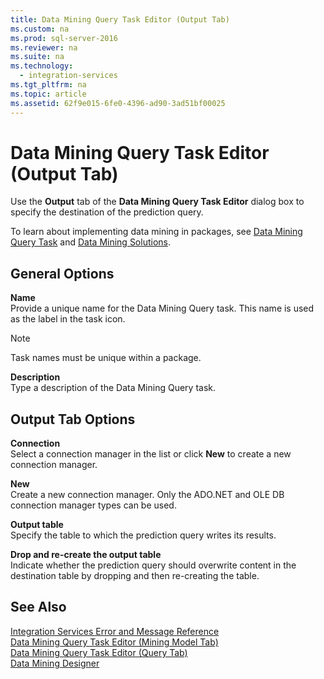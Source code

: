 ```yaml
---
title: Data Mining Query Task Editor (Output Tab)
ms.custom: na
ms.prod: sql-server-2016
ms.reviewer: na
ms.suite: na
ms.technology: 
  - integration-services
ms.tgt_pltfrm: na
ms.topic: article
ms.assetid: 62f9e015-6fe0-4396-ad90-3ad51bf00025
---
```

# Data Mining Query Task Editor (Output Tab)
  Use the **Output** tab of the **Data Mining Query Task Editor** dialog box to specify the destination of the prediction query.  
  
 To learn about implementing data mining in packages, see [Data Mining Query Task](../../Topics/TopicNameNotContainA/Data-Mining-Query-Task.md) and [Data Mining Solutions](../../Topics/TopicNameNotContainA/Data-Mining-Solutions.md).  
  
## General Options  
 **Name**  
 Provide a unique name for the Data Mining Query task. This name is used as the label in the task icon.  
  
> [!NOTE]  
>  Task names must be unique within a package.  
  
 **Description**  
 Type a description of the Data Mining Query task.  
  
## Output Tab Options  
 **Connection**  
 Select a connection manager in the list or click **New** to create a new connection manager.  
  
 **New**  
 Create a new connection manager. Only the ADO.NET and OLE DB connection manager types can be used.  
  
 **Output table**  
 Specify the table to which the prediction query writes its results.  
  
 **Drop and re\-create the output table**  
 Indicate whether the prediction query should overwrite content in the destination table by dropping and then re\-creating the table.  
  
## See Also  
 [Integration Services Error and Message Reference](../../Topics/TopicNameNotContainA/Integration-Services-Error-and-Message-Reference.md)   
 [Data Mining Query Task Editor &#40;Mining Model Tab&#41;](../../Topics/TopicNameNotContainA/Data-Mining-Query-Task-Editor--Mining-Model-Tab-.md)   
 [Data Mining Query Task Editor &#40;Query Tab&#41;](../../Topics/TopicNameNotContainA/Data-Mining-Query-Task-Editor--Query-Tab-.md)   
 [Data Mining Designer](../../Topics/TopicNameNotContainA/Data-Mining-Designer.md)  
  
  